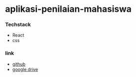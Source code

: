 # aplikasi-penilaian-mahasiswa

### Techstack
- React
- css

### link
- [github](https://github.com/apra-saputra/aplikasi-penilaian-mahasiswa)
- [google drive](https://drive.google.com/drive/folders/1DC11RDQsLfgJe-dPprYDKRaSh6IpPnLH?usp=sharing)

